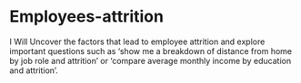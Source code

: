 # Employees-attrition
 I Will Uncover the factors that lead to employee attrition and explore important questions such 
 as ‘show me a breakdown of distance from home by job role and attrition’ or 
 ‘compare average monthly income by education and attrition’.
